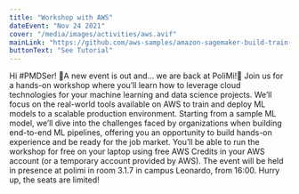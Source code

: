 ```yaml
---
title: "Workshop with AWS"
dateEvent: "Nov 24 2021"
cover: "/media/images/activities/aws.avif"
mainLink: "https://github.com/aws-samples/amazon-sagemaker-build-train-deploy"
buttonText: "See Tutorial"
---
```


Hi #PMDSer! 🥁A new event is out and... we are back at PoliMi!🥳 Join us for a hands-on workshop where you’ll learn how to leverage cloud technologies for your machine learning and data science projects. We’ll focus on the real-world tools available on AWS to train and deploy ML models to a scalable production environment. Starting from a sample ML model, we’ll dive into the challenges faced by organizations when building end-to-end ML pipelines, offering you an opportunity to build hands-on experience and be ready for the job market. You’ll be able to run the workshop for free on your laptop using free AWS Credits in your AWS account (or a temporary account provided by AWS). The event will be held in presence at polimi in room 3.1.7 in campus Leonardo, from 16:00. Hurry up, the seats are limited!
